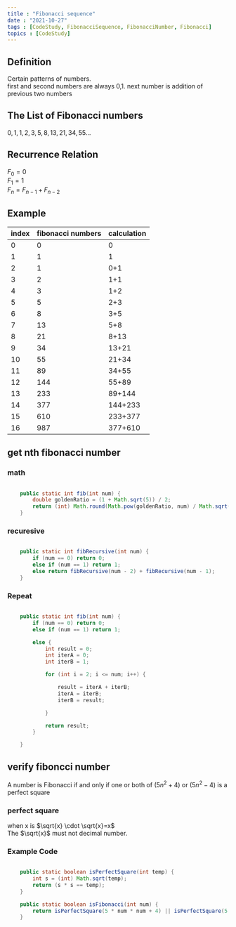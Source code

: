 ```yaml
---
title : "Fibonacci sequence"
date : "2021-10-27"
tags : [CodeStudy, FibonacciSequence, FibonacciNumber, Fibonacci]
topics : [CodeStudy]
---
```


## Definition

Certain patterns of numbers.   
first and second numbers are always 0,1. next number is addition of previous two numbers

## The List of Fibonacci numbers

$0,1,1,2,3,5,8,13,21,34,55...$

## Recurrence Relation

$F_0=0$   
$F_1=1$   
$F_n=F_{n-1}+F_{n-2}$

## Example

| index | fibonacci numbers | calculation |
| ----- | ----------------- | ----------- |
| 0     | 0                 | 0           |
| 1     | 1                 | 1           |
| 2     | 1                 | 0+1         |
| 3     | 2                 | 1+1         |
| 4     | 3                 | 1+2         |
| 5     | 5                 | 2+3         |
| 6     | 8                 | 3+5         |
| 7     | 13                | 5+8         |
| 8     | 21                | 8+13        |
| 9     | 34                | 13+21       |
| 10    | 55                | 21+34       |
| 11    | 89                | 34+55       |
| 12    | 144               | 55+89       |
| 13    | 233               | 89+144      |
| 14    | 377               | 144+233     |
| 15    | 610               | 233+377     |
| 16    | 987               | 377+610     |

## get nth fibonacci number

### math

```java

    public static int fib(int num) {
        double goldenRatio = (1 + Math.sqrt(5)) / 2;
        return (int) Math.round(Math.pow(goldenRatio, num) / Math.sqrt(5));
    }
```

### recuresive

```java

    public static int fibRecursive(int num) {
        if (num == 0) return 0;
        else if (num == 1) return 1;
        else return fibRecursive(num - 2) + fibRecursive(num - 1);
    }
```

### Repeat

```java

    public static int fib(int num) {
        if (num == 0) return 0;
        else if (num == 1) return 1;

        else {
            int result = 0;
            int iterA = 0;
            int iterB = 1;

            for (int i = 2; i <= num; i++) {

                result = iterA + iterB;
                iterA = iterB;
                iterB = result;

            }

            return result;
        }

    }
```

## verify fiboncci number

A number is Fibonacci if and only if one or both of $(5n^2+4)$ or $(5n^2-4)$ is a perfect square

### perfect square

when x is $\sqrt{x} \cdot \sqrt{x}=x$   
The $\sqrt{x}$ must not decimal number.


### Example Code

```java

    public static boolean isPerfectSquare(int temp) {
        int s = (int) Math.sqrt(temp);
        return (s * s == temp);
    }

    public static boolean isFibonacci(int num) {
        return isPerfectSquare(5 * num * num + 4) || isPerfectSquare(5 * num * num - 4);
    }
```

